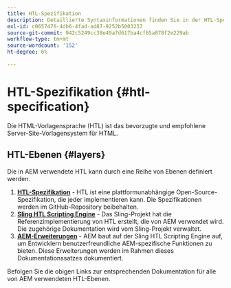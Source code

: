 ```yaml
---
title: HTL-Spezifikation
description: Detaillierte Syntaxinformationen finden Sie in der HTL-Spezifikation .
exl-id: c0657476-4db6-4fad-ad87-9252b5003237
source-git-commit: 942c5249cc38e49a7d617ba4cf65a878f2e229ab
workflow-type: tm+mt
source-wordcount: '152'
ht-degree: 6%

---
```



# HTL-Spezifikation {#htl-specification}

Die HTML-Vorlagensprache (HTL) ist das bevorzugte und empfohlene Server-Site-Vorlagensystem für HTML.

## HTL-Ebenen {#layers}

Die in AEM verwendete HTL kann durch eine Reihe von Ebenen definiert werden.

1. **[HTL-Spezifikation](https://github.com/adobe/htl-spec)** - HTL ist eine plattformunabhängige Open-Source-Spezifikation, die jeder implementieren kann. Die Spezifikationen werden im GitHub-Repository beibehalten.
1. **[Sling HTL Scripting Engine](https://sling.apache.org/documentation/bundles/scripting/scripting-htl.html)** - Das Sling-Projekt hat die Referenzimplementierung von HTL erstellt, die von AEM verwendet wird. Die zugehörige Dokumentation wird vom Sling-Projekt verwaltet.
1. **[AEM-Erweiterungen](aem-extensions.md)** - AEM baut auf der Sling HTL Scripting Engine auf, um Entwicklern benutzerfreundliche AEM-spezifische Funktionen zu bieten. Diese Erweiterungen werden im Rahmen dieses Dokumentationssatzes dokumentiert.

Befolgen Sie die obigen Links zur entsprechenden Dokumentation für alle von AEM verwendeten HTL-Ebenen.
